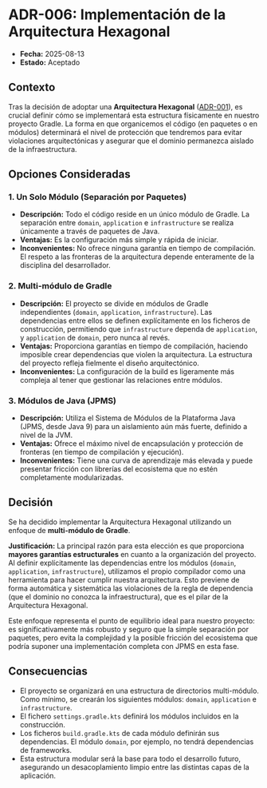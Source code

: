 # ADR-006: Implementación de la Arquitectura Hexagonal

- **Fecha:** 2025-08-13
- **Estado:** Aceptado

## Contexto

Tras la decisión de adoptar una **Arquitectura Hexagonal** ([ADR-001](ADR-001_Architecture.md)), es crucial definir cómo se implementará esta estructura físicamente en nuestro proyecto Gradle. La forma en que organicemos el código (en paquetes o en módulos) determinará el nivel de protección que tendremos para evitar violaciones arquitectónicas y asegurar que el dominio permanezca aislado de la infraestructura.

## Opciones Consideradas

### 1. Un Solo Módulo (Separación por Paquetes)
- **Descripción:** Todo el código reside en un único módulo de Gradle. La separación entre `domain`, `application` e `infrastructure` se realiza únicamente a través de paquetes de Java.
- **Ventajas:** Es la configuración más simple y rápida de iniciar.
- **Inconvenientes:** No ofrece ninguna garantía en tiempo de compilación. El respeto a las fronteras de la arquitectura depende enteramente de la disciplina del desarrollador.

### 2. Multi-módulo de Gradle
- **Descripción:** El proyecto se divide en módulos de Gradle independientes (`domain`, `application`, `infrastructure`). Las dependencias entre ellos se definen explícitamente en los ficheros de construcción, permitiendo que `infrastructure` dependa de `application`, y `application` de `domain`, pero nunca al revés.
- **Ventajas:** Proporciona garantías en tiempo de compilación, haciendo imposible crear dependencias que violen la arquitectura. La estructura del proyecto refleja fielmente el diseño arquitectónico.
- **Inconvenientes:** La configuración de la build es ligeramente más compleja al tener que gestionar las relaciones entre módulos.

### 3. Módulos de Java (JPMS)
- **Descripción:** Utiliza el Sistema de Módulos de la Plataforma Java (JPMS, desde Java 9) para un aislamiento aún más fuerte, definido a nivel de la JVM.
- **Ventajas:** Ofrece el máximo nivel de encapsulación y protección de fronteras (en tiempo de compilación y ejecución).
- **Inconvenientes:** Tiene una curva de aprendizaje más elevada y puede presentar fricción con librerías del ecosistema que no estén completamente modularizadas.

## Decisión

Se ha decidido implementar la Arquitectura Hexagonal utilizando un enfoque de **multi-módulo de Gradle**.

**Justificación:**
La principal razón para esta elección es que proporciona **mayores garantías estructurales** en cuanto a la organización del proyecto. Al definir explícitamente las dependencias entre los módulos (`domain`, `application`, `infrastructure`), utilizamos el propio compilador como una herramienta para hacer cumplir nuestra arquitectura. Esto previene de forma automática y sistemática las violaciones de la regla de dependencia (que el dominio no conozca la infraestructura), que es el pilar de la Arquitectura Hexagonal.

Este enfoque representa el punto de equilibrio ideal para nuestro proyecto: es significativamente más robusto y seguro que la simple separación por paquetes, pero evita la complejidad y la posible fricción del ecosistema que podría suponer una implementación completa con JPMS en esta fase.

## Consecuencias

* El proyecto se organizará en una estructura de directorios multi-módulo. Como mínimo, se crearán los siguientes módulos: `domain`, `application` e `infrastructure`.
* El fichero `settings.gradle.kts` definirá los módulos incluidos en la construcción.
* Los ficheros `build.gradle.kts` de cada módulo definirán sus dependencias. El módulo `domain`, por ejemplo, no tendrá dependencias de frameworks.
* Esta estructura modular será la base para todo el desarrollo futuro, asegurando un desacoplamiento limpio entre las distintas capas de la aplicación.